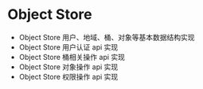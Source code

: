 # Object Store
- Object Store 用户、地域、桶、对象等基本数据结构实现
- Object Store 用户认证 api 实现
- Object Store 桶相关操作 api 实现
- Object Store 对象操作 api 实现
- Object Store 权限操作 api 实现
